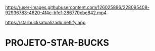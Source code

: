 

https://user-images.githubusercontent.com/126025896/228095408-92936783-4620-4f4c-bfef-286770cbe842.mp4

https://starbucksatualizado.netlify.app
# PROJETO-STAR-BUCKS
